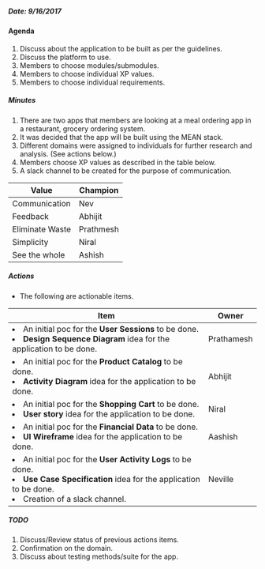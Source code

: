 ##### Date: 9/16/2017

#### Agenda

1. Discuss about the application to be built as per the guidelines.
2. Discuss the platform to use.
2. Members to choose modules/submodules.
3. Members to choose individual XP values.
4. Members to choose individual requirements.


##### Minutes

1. There are two apps that members are looking at a meal ordering app in a restaurant, grocery ordering system.
2. It was decided that the app will be built using the MEAN stack.
3. Different domains were assigned to individuals for further research and analysis. (See actions below.)
3. Members choose XP values as described in the table below.
4. A slack channel to be created for the purpose of communication.


  | Value|Champion|
  |--|--|
  |Communication| Nev |
  |Feedback|Abhijit|
  |Eliminate Waste|Prathmesh|
  |Simplicity|Niral|
  |See the whole|Ashish|



##### Actions

- The following are actionable items.

|Item|Owner|
|--|--|
|<li>An initial poc for the **User Sessions** to be done.</li> <li>**Design Sequence Diagram** idea for the application to be done.</li>|Prathamesh|
|<li>An initial poc for the **Product Catalog** to be done.</li><li>**Activity Diagram** idea for the application to be done.</li>|Abhijit|
|<li>An initial poc for the **Shopping Cart** to be done.</li><li>**User story** idea for the application to be done.</li>|Niral|
|<li>An initial poc for the **Financial Data** to be done.</li><li>**UI Wireframe** idea for the application to be done.</li>|Aashish|
|<li>An initial poc for the **User Activity Logs** to be done.</li><li>**Use Case Specification** idea for the application to be done.</li><li>Creation of a slack channel.</li>|Neville|



##### TODO

1. Discuss/Review status of previous actions items.
2. Confirmation on the domain.
3. Discuss about testing methods/suite for the app.

